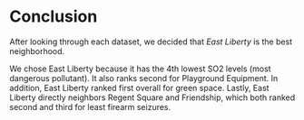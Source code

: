 # Conclusion

After looking through each dataset, we decided that *East Liberty* is the best neighborhood. 

We chose East Liberty because it has the 4th lowest SO2 levels (most dangerous pollutant). It also ranks second for Playground Equipment. In addition, East Liberty ranked first overall for green space. Lastly, East Liberty directly neighbors Regent Square and Friendship, which both ranked second and third for least firearm seizures. 


